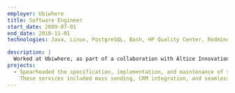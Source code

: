 ```yaml
---
employer: Ubiwhere
title: Software Engineer
start_date: 2009-07-01
end_date: 2010-11-01
technologies: Java, Linux, PostgreSQL, Bash, HP Quality Center, Redmine, Jira, Confluence

description: |
  Worked at Ubiwhere, as part of a collaboration with Altice Innovation, a leading player in the telecommunications industry.
projects:
  - Spearheaded the specification, implementation, and maintenance of several message processing modules (SMS, MMS and WAP Push) that provided a range of value-added services to telecommunications operators.
    These services included mass sending, CRM integration, and seamless integration with external systems such as bank operations, email, and web services.
---
```

